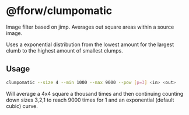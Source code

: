 # @fforw/clumpomatic

Image filter based on jimp. Averages out square areas within a source image.

Uses a exponential distribution from the lowest amount for the largest clumb to the highest amount of smallest clumps.

## Usage

```sh
clumpomatic --size 4 --min 1000 --max 9000 --pow [p=3] <in> <out>
```

Will average a 4x4 square a thousand times and then continuing counting down sizes 3,2,1 to reach 9000 times for 1 and
an exponential (default cubic) curve.
